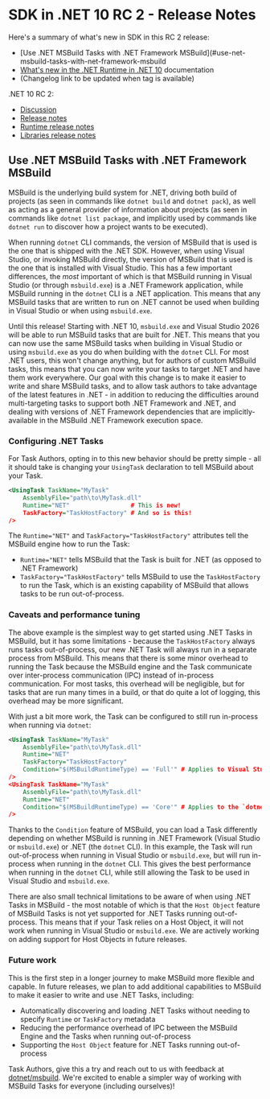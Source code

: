# SDK in .NET 10 RC 2 - Release Notes

Here's a summary of what's new in SDK in this RC 2 release:

- [Use .NET MSBuild Tasks with .NET Framework MSBuild](#use-net-msbuild-tasks-with-net-framework-msbuild
- [What's new in the .NET Runtime in .NET 10](https://learn.microsoft.com/dotnet/core/whats-new/dotnet-10/overview) documentation
- (Changelog link to be updated when tag is available)

.NET 10 RC 2:

- [Discussion](https://aka.ms/dotnet/10/rc2)
- [Release notes](README.md)
- [Runtime release notes](runtime.md)
- [Libraries release notes](libraries.md)

## Use .NET MSBuild Tasks with .NET Framework MSBuild

MSBuild is the underlying build system for .NET, driving both build of projects (as seen in commands like
`dotnet build` and `dotnet pack`), as well as acting as a general provider of information about projects
(as seen in commands like `dotnet list package`, and implicitly used by commands like `dotnet run` to
discover how a project wants to be executed).

When running `dotnet` CLI commands, the version of MSBuild that is used is the one that is shipped with the .NET SDK.
However, when using Visual Studio, or invoking MSBuild directly, the version of MSBuild that is used is the one that
is installed with Visual Studio. This has a few important differences, the _most_ important of which is that MSBuild
running in Visual Studio (or through `msbuild.exe`) is a .NET Framework application, while MSBuild running in the
`dotnet` CLI is a .NET application. This means that any MSBuild tasks that are written to run on .NET cannot be used
when building in Visual Studio or when using `msbuild.exe`.

Until this release! Starting with .NET 10, `msbuild.exe` and Visual Studio 2026 will be able to run MSBuild tasks
that are built for .NET. This means that you can now use the same MSBuild tasks when building in Visual Studio or
using `msbuild.exe` as you do when building with the `dotnet` CLI. For most .NET users, this won't change anything,
but for authors of custom MSBuild tasks, this means that you can now write your tasks to target .NET and have them
work everywhere. Our goal with this change is to make it easier to write and share MSBuild tasks, and to allow
task authors to take advantage of the latest features in .NET - in addition to reducing the difficulties around
multi-targeting tasks to support both .NET Framework and .NET, and dealing with versions of .NET Framework dependencies
that are implicitly-available in the MSBuild .NET Framework execution space.

### Configuring .NET Tasks

For Task Authors, opting in to this new behavior should be pretty simple - all it should take is changing
your `UsingTask` declaration to tell MSBuild about your Task.

```xml
<UsingTask TaskName="MyTask"
    AssemblyFile="path\to\MyTask.dll"
    Runtime="NET"                 # This is new!
    TaskFactory="TaskHostFactory" # And so is this!
/>
```

The `Runtime="NET"` and `TaskFactory="TaskHostFactory"` attributes tell the MSBuild engine how to run the Task:

- `Runtime="NET"` tells MSBuild that the Task is built for .NET (as opposed to .NET Framework)
- `TaskFactory="TaskHostFactory"` tells MSBuild to use the `TaskHostFactory` to run the Task, which is an existing capability of MSBuild that allows tasks to be run out-of-process.

### Caveats and performance tuning

The above example is the simplest way to get started using .NET Tasks in MSBuild, but it has some limitations -
because the `TaskHostFactory` always runs tasks out-of-process, our new .NET Task will always run in a separate
process from MSBuild. This means that there is some minor overhead to running the Task because the MSBuild engine
and the Task communicate over inter-process communication (IPC) instead of in-process communication. For most tasks,
this overhead will be negligible, but for tasks that are run many times in a build, or that do quite a lot of
logging, this overhead may be more significant.

With just a bit more work, the Task can be configured to still run in-process when running via `dotnet`:

```xml
<UsingTask TaskName="MyTask"
    AssemblyFile="path\to\MyTask.dll"
    Runtime="NET"
    TaskFactory="TaskHostFactory"
    Condition="$(MSBuildRuntimeType) == 'Full'" # Applies to Visual Studio and msbuild.exe
/>
<UsingTask TaskName="MyTask"
    AssemblyFile="path\to\MyTask.dll"
    Runtime="NET"
    Condition="$(MSBuildRuntimeType) == 'Core'" # Applies to the `dotnet` CLI
/>
```

Thanks to the `Condition` feature of MSBuild, you can load a Task differently depending on whether MSBuild is running in .NET
Framework (Visual Studio or `msbuild.exe`) or .NET (the `dotnet` CLI). In this example, the Task will run out-of-process when
running in Visual Studio or `msbuild.exe`, but will run in-process when running in the `dotnet` CLI. This gives the best
performance when running in the `dotnet` CLI, while still allowing the Task to be used in Visual Studio and `msbuild.exe`.

There are also small technical limitations to be aware of when using .NET Tasks in MSBuild - the most notable of which is
that the `Host Object` feature of MSBuild Tasks is not yet supported for .NET Tasks running out-of-process. This means
that if your Task relies on a Host Object, it will not work when running in Visual Studio or `msbuild.exe`. We are actively
working on adding support for Host Objects in future releases.

### Future work

This is the first step in a longer journey to make MSBuild more flexible and capable.
In future releases, we plan to add additional capabilities to MSBuild to make it easier to write and use .NET Tasks, including:

- Automatically discovering and loading .NET Tasks without needing to specify `Runtime` or `TaskFactory` metadata
- Reducing the performance overhead of IPC between the MSBuild Engine and the Tasks when running out-of-process
- Supporting the `Host Object` feature for .NET Tasks running out-of-process

Task Authors, give this a try and reach out to us with feedback at [dotnet/msbuild](https://github.com/dotnet/msbuild/issues/new).
We're excited to enable a simpler way of working with MSBuild Tasks for everyone (including ourselves)!
